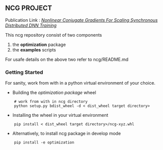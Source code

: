 ## NCG PROJECT 
Publication Link : *[Nonlinear Conjugate Gradients For Scaling Synchronous Distributed DNN Training](https://arxiv.org/abs/1812.02886)*

This ncg repository consist of two components 
1) the **optimization** package
2) the **examples** scripts

For usafe details on the above two refer to ncg/README.md

### Getting Started
For sanity, work from with in a python virtual environment of your choice.

* Building the *optimization package* wheel
```
    # work from with in ncg directory
    python setup.py bdist_wheel -d < dist_wheel target directory>
```

* Installing the wheel in your virtual environment
```
    pip install < dist_wheel target directory>/ncg-xyz.whl
```

* Alternatively, to install ncg package in develop mode
```
    pip install -e optimization
    
```




